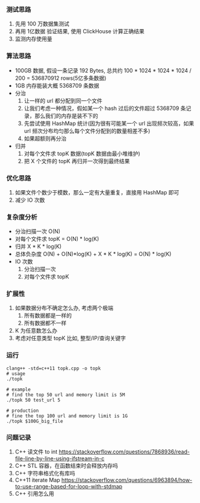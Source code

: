 
### 测试思路
1. 先用 100 万数据集测试
2. 再用 1亿数据 验证结果, 使用 ClickHouse 计算正确结果
3. 监测内存使用量


### 算法思路
* 100GB 数据, 假设一条记录 192 Bytes, 总共约 100 * 1024 * 1024 * 1024 / 200 = 536870912 rows(5亿多条数据)
* 1GB 内存能装大概 5368709 条数据
* 分治
    1. 让一样的 url 都分配到同一个文件
    2. 让我们考虑一种情况，假如某一个 hash 过后的文件超过 5368709 条记录，那么我们的内存是装不下的
    3. 先尝试使用 HashMap 统计(因为很有可能某一个 url 出现频次较高，如果 url 频次分布均匀那么每个文件分配到的数量相差不多)
    4. 如果超额则再分治
* 归并
    1. 对每个文件求 topK 数据(topK 数据由最小堆维护)
    2. 把 X 个文件的 topK 再归并一次得到最终结果


### 优化思路
1. 如果文件个数少于模数，那么一定有大量重复，直接用 HashMap 即可
2. 减少 IO 次数


### 复杂度分析
* 分治扫描一次 O(N)
* 对每个文件求 topK = O(N) * log(K)
* 归并 X * K * log(K)
* 总体负杂度 O(N) + O(N)*log(K) + X * K * log(K) = O(N) * log(K)
* IO 次数
    1. 分治扫描一次
    2. 对每个文件求 topK



### 扩展性
1. 如果数据分布不确定怎么办, 考虑两个极端 
    1. 所有数据都是一样的
    2. 所有数据都不一样
2. K 为任意数怎么办
3. 考虑对任意类型 topK 比如, 整型/IP/查询关键字


### 运行
```
clang++ -std=c++11 topk.cpp -o topk 
# usage
./topk

# example
# find the top 50 url and memory limit is 5M
./topk 50 test_url 5

# production
# fine the top 100 url and memory limit is 1G
./topk $100G_big_file
```

### 问题记录

1. C++ 读文件 to int https://stackoverflow.com/questions/7868936/read-file-line-by-line-using-ifstream-in-c
2. C++ STL 容器，在函数结束时会释放内存吗
3. C++ 字符串格式化有库吗
4. C++11 iterate Map https://stackoverflow.com/questions/6963894/how-to-use-range-based-for-loop-with-stdmap
5. C++ 引用怎么用
